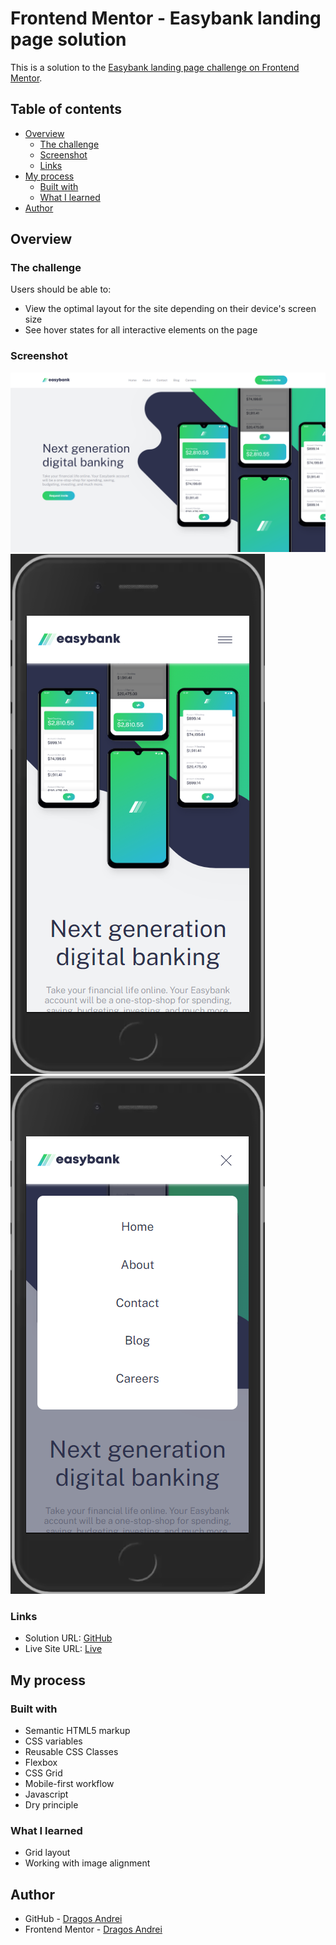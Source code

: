 # Frontend Mentor - Easybank landing page solution

This is a solution to the [Easybank landing page challenge on Frontend Mentor](https://www.frontendmentor.io/challenges/easybank-landing-page-WaUhkoDN).

## Table of contents

- [Overview](#overview)
  - [The challenge](#the-challenge)
  - [Screenshot](#screenshot)
  - [Links](#links)
- [My process](#my-process)
  - [Built with](#built-with)
  - [What I learned](#what-i-learned)
- [Author](#author)

## Overview

### The challenge

Users should be able to:

- View the optimal layout for the site depending on their device's screen size
- See hover states for all interactive elements on the page

### Screenshot

![desktop](./desktop.png)
![mobile](./mobile.png)
![mobile-menu](./mobile-menu.png)

### Links

- Solution URL: [GitHub](https://github.com/andre1dragos/bank_landing-page.git)
- Live Site URL: [Live](https://andre1dragos.github.io/bank_landing-page/)

## My process

### Built with

- Semantic HTML5 markup
- CSS variables
- Reusable CSS Classes
- Flexbox
- CSS Grid
- Mobile-first workflow
- Javascript
- Dry principle

### What I learned

- Grid layout
- Working with image alignment

## Author

- GitHub - [Dragos Andrei](https://github.com/andre1dragos)
- Frontend Mentor - [Dragos Andrei](https://www.frontendmentor.io/profile/andre1dragos)
